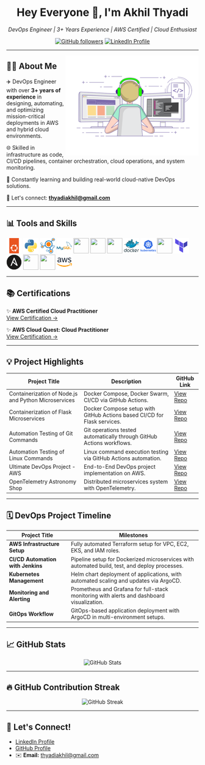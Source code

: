 <h1 align="center">Hey Everyone 👋, I'm Akhil Thyadi</h1>

<p align="center">
  <i>DevOps Engineer | 3+ Years Experience | AWS Certified | Cloud Enthusiast</i>
</p>

<p align="center">
  <a href="https://github.com/akhil27051999"><img src="https://img.shields.io/github/followers/akhil27051999?label=Follow&style=social" alt="GitHub followers"></a>
  <a href="https://www.linkedin.com/in/akhil-thyadi"><img src="https://img.shields.io/badge/LinkedIn-Akhil%20Thyadi-blue?logo=linkedin&style=flat-square" alt="LinkedIn Profile"></a>
</p>

---

<img align="right" alt="Coding" width="350" src="https://raw.githubusercontent.com/devSouvik/devSouvik/master/gif3.gif">

## 👨‍💻 About Me

✈️ DevOps Engineer with over **3+ years of experience** in designing, automating, and optimizing mission-critical deployments in AWS and hybrid cloud environments.

🌐 Skilled in infrastructure as code, CI/CD pipelines, container orchestration, cloud operations, and system monitoring.

📅 Constantly learning and building real-world cloud-native DevOps solutions.

💬 Let's connect: **thyadiakhil@gmail.com**

---

## 📊 Tools and Skills

<p align="left">
  <img src="https://raw.githubusercontent.com/devicons/devicon/master/icons/ubuntu/ubuntu-plain.svg" width="40" height="40"/>
  <img src="https://raw.githubusercontent.com/devicons/devicon/master/icons/python/python-original.svg" width="40" height="40"/>
  <img src="https://raw.githubusercontent.com/devicons/devicon/master/icons/networkx/networkx-original.svg" width="40" height="40"/>
  <img src="https://raw.githubusercontent.com/devicons/devicon/master/icons/mysql/mysql-original-wordmark.svg" width="40" height="40"/>
  <img src="https://www.vectorlogo.zone/logos/git-scm/git-scm-icon.svg" width="40" height="40"/>
  <img src="https://cdn.worldvectorlogo.com/logos/github-icon-1.svg" width="40" height="40"/>
  <img src="https://about.gitlab.com/images/press/logo/png/gitlab-icon-rgb.png" width="40" height="40"/>
  <img src="https://raw.githubusercontent.com/devicons/devicon/master/icons/docker/docker-original-wordmark.svg" width="40" height="40"/>
  <img src="https://raw.githubusercontent.com/devicons/devicon/master/icons/kubernetes/kubernetes-plain-wordmark.svg" width="40" height="40"/>
  <img src="https://www.vectorlogo.zone/logos/jenkins/jenkins-icon.svg" width="40" height="40"/>
  <img src="https://raw.githubusercontent.com/devicons/devicon/master/icons/terraform/terraform-original.svg" width="40" height="40"/>
  <img src="https://raw.githubusercontent.com/devicons/devicon/master/icons/ansible/ansible-original.svg" width="40" height="40"/>
  <img src="https://www.vectorlogo.zone/logos/prometheusio/prometheusio-icon.svg" width="40" height="40"/>
  <img src="https://www.vectorlogo.zone/logos/grafana/grafana-icon.svg" width="40" height="40"/>
  <img src="https://raw.githubusercontent.com/devicons/devicon/master/icons/amazonwebservices/amazonwebservices-original-wordmark.svg" width="40" height="40"/>
</p>

---

## 📚 Certifications

✨ **AWS Certified Cloud Practitioner**  
[View Certification →](https://www.credly.com/badges/2953c326-c1cd-43b2-8925-1ba9d2d2ad59/public_url)

✨ **AWS Cloud Quest: Cloud Practitioner**  
[View Certification →](https://www.credly.com/badges/97f88428-ee6a-499a-b29c-1c2719c90a64/linked_in_profile)

---

## 💡 Project Highlights

| Project Title                            | Description                                                                         | GitHub Link |
|-------------------------------------------|-------------------------------------------------------------------------------------|-------------|
| Containerization of Node.js and Python Microservices | Docker Compose, Docker Swarm, CI/CD via GitHub Actions. | [View Repo](https://github.com/akhil27051999/Containerization-of-Node.js-and-Python-Microservices-with-CI-CD-via-GitHub-Actions) |
| Containerization of Flask Microservices  | Docker Compose setup with GitHub Actions based CI/CD for Flask services.            | [View Repo](https://github.com/akhil27051999/Containerization-of-Flask-based-Microservice-using-Docker-in-Docker-and-CI-CD-via-GitHub-Action) |
| Automation Testing of Git Commands       | Git operations tested automatically through GitHub Actions workflows.              | [View Repo](https://github.com/akhil27051999/Automation_Testing_of_Git_Commands_using_Github_Actions) |
| Automation Testing of Linux Commands     | Linux command execution testing via GitHub Actions automation.                     | [View Repo](https://github.com/akhil27051999/Automation-Testing-of-Linux-Commands-using-Github-Actions) |
| Ultimate DevOps Project - AWS            | End-to-End DevOps project implementation on AWS.                                    | [View Repo](https://github.com/akhil27051999/ultimate-devops-project-aws) |
| OpenTelemetry Astronomy Shop             | Distributed microservices system with OpenTelemetry.                               | [View Repo](https://github.com/akhil27051999/ultimate-devops-project-demo) |

---

## 🗓️ DevOps Project Timeline

| Project Title                    | Milestones                                                                                     |
|-----------------------------------|------------------------------------------------------------------------------------------------|
| **AWS Infrastructure Setup**      | Fully automated Terraform setup for VPC, EC2, EKS, and IAM roles.                             |
| **CI/CD Automation with Jenkins** | Pipeline setup for Dockerized microservices with automated build, test, and deploy processes.  |
| **Kubernetes Management**         | Helm chart deployment of applications, with automated scaling and updates via ArgoCD.         |
| **Monitoring and Alerting**       | Prometheus and Grafana for full-stack monitoring with alerts and dashboard visualization.      |
| **GitOps Workflow**               | GitOps-based application deployment with ArgoCD in multi-environment setups.                  |

---

## 📈 GitHub Stats

<p align="center">
  <img src="https://github-readme-stats.vercel.app/api?username=akhil27051999&show_icons=true&theme=tokyonight&hide_border=true&rank_icon=github" alt="GitHub Stats">
</p>

---

## 🔥 GitHub Contribution Streak

<p align="center">
  <img src="https://streak-stats.demolab.com?user=akhil27051999&theme=tokyonight&hide_border=true&fire=DD2727&currStreakLabel=F7B801&currStreakNum=F7B801" alt="GitHub Streak">
</p>

---

## 🎉 Let's Connect!

- [LinkedIn Profile](https://www.linkedin.com/in/akhil-thyadi)
- [GitHub Profile](https://github.com/akhil27051999)
- ✉️ **Email:** thyadiakhil@gmail.com
